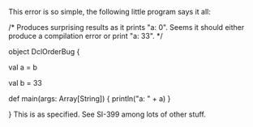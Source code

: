 This error is so simple, the following little program says it all:

/* Produces surprising results as it prints "a: 0". Seems it should
either produce a compilation error or print "a: 33". */

object DclOrderBug {

  val a = b

  val b = 33

  def main(args: Array[String]) {
    println("a: " + a)
  }

}
This is as specified.  See SI-399 among lots of other stuff.
